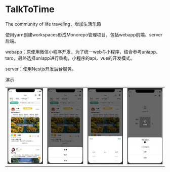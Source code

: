 # TalkToTime

The community of life traveling，增加生活乐趣

使用yarn创建workspaces形成Monorepo管理项目，包括webapp前端、server后端。

webapp：原使用微信小程序开发，为了统一web与小程序，结合参考uniapp、 taro，最终选择uniapp进行重构，小程序的api，vue的开发模式。

server：使用Nestjs开发后台服务。

演示

|                         |                                                              |                                                              |                                                              |
| :----------------------------------------------------------: |------------------------------------------------------------ | ------------------------------------------------------------ | ------------------------------------------------------------ |
| <img src="README.assets/image-20220801223722279.jpg" alt="image-20220801223722279" style="zoom: 33%;" /> | <img src="README.assets/image-20220801223811030.jpg" alt="image-20220801223811030" style="zoom: 33%;" /> | <img src="README.assets/image-20220801223903650.jpg" alt="image-20220801223903650" style="zoom:33%;" /> | <img src="README.assets/image-20220801223936510.jpg" alt="image-20220801223936510" style="zoom:33%;" /> |

​    